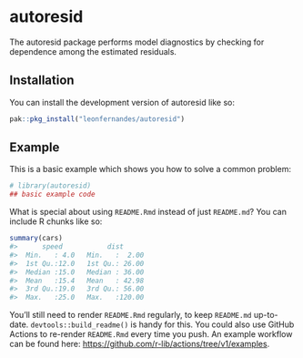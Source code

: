 
<!-- README.md is generated from README.Rmd. Please edit that file -->

# autoresid

<!-- badges: start -->

<!-- badges: end -->

The autoresid package performs model diagnostics by checking for
dependence among the estimated residuals.

## Installation

You can install the development version of autoresid like so:

``` r
pak::pkg_install("leonfernandes/autoresid")
```

## Example

This is a basic example which shows you how to solve a common problem:

``` r
# library(autoresid)
## basic example code
```

What is special about using `README.Rmd` instead of just `README.md`?
You can include R chunks like so:

``` r
summary(cars)
#>      speed           dist       
#>  Min.   : 4.0   Min.   :  2.00  
#>  1st Qu.:12.0   1st Qu.: 26.00  
#>  Median :15.0   Median : 36.00  
#>  Mean   :15.4   Mean   : 42.98  
#>  3rd Qu.:19.0   3rd Qu.: 56.00  
#>  Max.   :25.0   Max.   :120.00
```

You’ll still need to render `README.Rmd` regularly, to keep `README.md`
up-to-date. `devtools::build_readme()` is handy for this. You could also
use GitHub Actions to re-render `README.Rmd` every time you push. An
example workflow can be found here:
<https://github.com/r-lib/actions/tree/v1/examples>.
